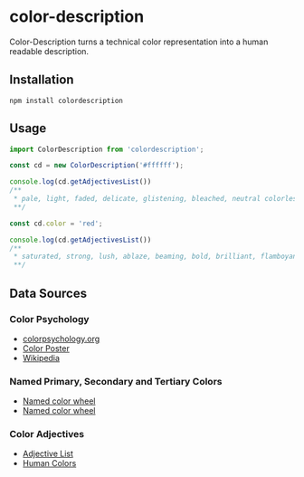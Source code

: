 # color-description
Color-Description turns a technical color representation into a human readable description.

## Installation
`npm install colordescription`
## Usage

```js
import ColorDescription from 'colordescription';

const cd = new ColorDescription('#ffffff');

console.log(cd.getAdjectivesList()) 
/**
 * pale, light, faded, delicate, glistening, bleached, neutral colorless, bright, briliant and high
 **/

const cd.color = 'red';

console.log(cd.getAdjectivesList()) 
/**
 * saturated, strong, lush, ablaze, beaming, bold, brilliant, flamboyant, vibrant, vivid, loud, very saturated, warm, mellow, red and reddish
 **/
```

## Data Sources

### Color Psychology

- [colorpsychology.org](https://www.colorpsychology.org/)
- [Color Poster](https://graf1x.com/color-psychology-emotion-meaning-poster/)
- [Wikipedia](https://en.wikipedia.org/wiki/Color_psychology#:~:text=Color%20psychology%20is%20the%20study,as%20the%20taste%20of%20food.&text=Colors%20can%20also%20enhance%20the,are%20generally%20used%20as%20stimulants.)
  
### Named Primary, Secondary and Tertiary Colors

- [Named color wheel](https://en.wikipedia.org/wiki/Hue#24_hues_of_HSL/HSV)
- [Named color wheel](https://www.color-meanings.com/primary-secondary-tertiary-colors/)

### Color Adjectives

- [Adjective List](https://grammar.yourdictionary.com/grammar/word-lists/list-of-words-to-describe-colors.html)
- [Human Colors](https://github.com/vasilisvg/human-colours/blob/master/js/human-colours-en-gb.js)
